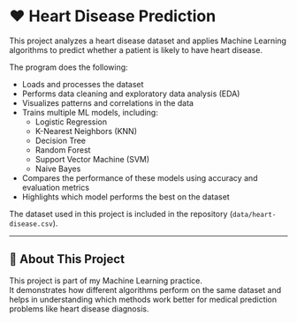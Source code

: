# ❤️ Heart Disease Prediction

This project analyzes a heart disease dataset and applies Machine Learning algorithms to predict whether a patient is likely to have heart disease.  

The program does the following:  
- Loads and processes the dataset  
- Performs data cleaning and exploratory data analysis (EDA)  
- Visualizes patterns and correlations in the data  
- Trains multiple ML models, including:
  - Logistic Regression  
  - K-Nearest Neighbors (KNN)  
  - Decision Tree  
  - Random Forest  
  - Support Vector Machine (SVM)  
  - Naive Bayes  
- Compares the performance of these models using accuracy and evaluation metrics  
- Highlights which model performs the best on the dataset  

The dataset used in this project is included in the repository (`data/heart-disease.csv`).  

---

## 🙌 About This Project
This project is part of my Machine Learning practice.  
It demonstrates how different algorithms perform on the same dataset and helps in understanding which methods work better for medical prediction problems like heart disease diagnosis.  
